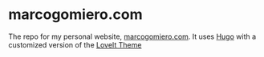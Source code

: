 # marcogomiero.com
The repo for my personal website, [marcogomiero.com](https://www.marcogomiero.com/). It uses [Hugo](https://gohugo.io) with a customized version of the [LoveIt Theme](https://themes.gohugo.io/loveit/)

